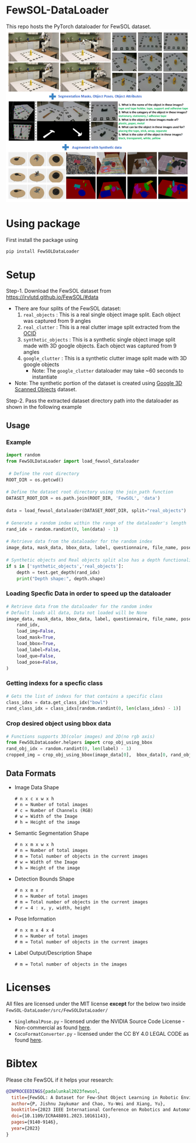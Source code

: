 # FewSOL-DataLoader
This repo hosts the PyTorch dataloader for FewSOL dataset.<br>
![FewSOL-Dataset](https://raw.githubusercontent.com/IRVLUTD/FewSOL-DataLoader/main/media/fewsol-dataset.png)

# Using package
First install the package using
```cmd
pip install FewSOLDataLoader
```

# Setup
Step-1. Download the FewSOL dataset from https://irvlutd.github.io/FewSOL/#data
- There are four splits of the FewSOL dataset:
     1. `real_objects` : This is a real single object image split. Each object was captured from 9 angles
     2. `real_clutter` : This is a real clutter image split extracted from the [OCID](https://www.acin.tuwien.ac.at/en/vision-for-robotics/software-tools/object-clutter-indoor-dataset/)
     3. `synthetic_objects` : This is a synthetic single object image split made with 3D google objects. Each object was captured from 9 angles
     4. `google_clutter` : This is a synthetic clutter image split made with 3D google objects
         - Note: The `google_clutter` dataloader may take ~60 seconds to instantiate
- Note: The synthetic portion of the dataset is created using [Google 3D Scanned Objects](https://blog.research.google/2022/06/scanned-objects-by-google-research.html?hl=tr&m=1) dataset.

Step-2. Pass the extracted dataset directory path into the dataloader as shown in the following example

## Usage
### Example
```python
import random
from FewSOLDataLoader import load_fewsol_dataloader

 # Define the root directory
ROOT_DIR = os.getcwd()

# Define the dataset root directory using the join_path function
DATASET_ROOT_DIR = os.path.join(ROOT_DIR, 'FewSOL', 'data')
     
data = load_fewsol_dataloader(DATASET_ROOT_DIR, split="real_objects")    

# Generate a random index within the range of the dataloader's length
rand_idx = random.randint(0, len(data) - 1)

# Retrieve data from the dataloader for the random index
image_data, mask_data, bbox_data, label, questionnaire, file_name, poses = data[rand_idx]

# Synthetic objects and Real objects split also has a depth functionality
if s in ['synthetic_objects','real_objects']:
    depth = test.get_depth(rand_idx)
    print("Depth shape:", depth.shape)
```

### Loading Specfic Data in order to speed up the dataloader
```python
# Retrieve data from the dataloader for the random index
# Default loads all data, Data not loaded will be None
image_data, mask_data, bbox_data, label, questionnaire, file_name, poses = data.get_idx(
    rand_idx,
    load_img=False,
    load_mask=True,
    load_bbox=True,
    load_label=False,
    load_que=False,
    load_pose=False,
)
```

### Getting indexs for a specfic class
```python
# Gets the list of indexs for that contains a specific class
class_idxs = data.get_class_idx("bowl")
rand_class_idx = class_idxs[random.randint(0, len(class_idxs) - 1)]
```

### Crop desired object using bbox data
```python
# Functions supports 3D(color images) and 2D(no rgb axis)
from FewSOLDataLoader.helpers import crop_obj_using_bbox
rand_obj_idx = random.randint(0, len(label) - 1)
cropped_img = crop_obj_using_bbox(image_data[0],  bbox_data[0, rand_obj_idx])
```

## Data Formats

- Image Data Shape
    ```
    # n x c x w x h
    # n = Number of total images
    # c = Number of Channels (RGB)
    # w = Width of the Image
    # h = Height of the image
    ```

- Semantic Segmentation Shape
    ```
    # n x m x w x h
    # n = Number of total images
    # m = Total number of objects in the current images
    # w = Width of the Image
    # h = Height of the image
    ```

- Detection Bounds Shape
    ```
    # n x m x r
    # n = Number of total images
    # m = Total number of objects in the current images
    # r = 4 : x, y, width, height
    ```

- Pose Information
    ```
    # n x m x 4 x 4
    # n = Number of total images
    # m = Total number of objects in the current images
    ```

- Label Output/Description Shape
    ```
    # m = Total number of objects in the images
    ```

# Licenses

All files are licensed under the MIT license __except__ for the below two inside `FewSOL-DataLoader/src/FewSOLDataLoader/`
  - `SingleRealPose.py` - licensed under the NVIDIA Source Code License - Non-commercial as found [here](https://nvlabs.github.io/stylegan2/license.html#:~:text=The%20Work%20and%20any%20derivative,research%20or%20evaluation%20purposes%20only).
  - `CocoFormatConverter.py` - licensed under the CC BY 4.0 LEGAL CODE as found [here](https://cocodataset.org/#termsofuse).


# Bibtex
Please cite FewSOL if it helps your research:
```bibtex
@INPROCEEDINGS{padalunkal2023fewsol,
  title={FewSOL: A Dataset for Few-Shot Object Learning in Robotic Environments}, 
  author={P, Jishnu Jaykumar and Chao, Yu-Wei and Xiang, Yu},
  booktitle={2023 IEEE International Conference on Robotics and Automation (ICRA)}, 
  doi={10.1109/ICRA48891.2023.10161143},
  pages={9140-9146},
  year={2023}
}
```
